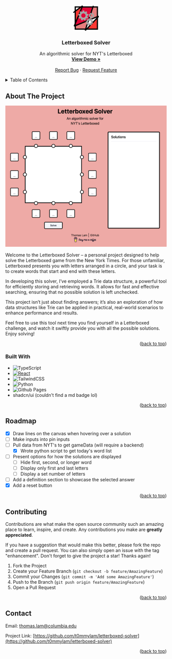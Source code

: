 <!-- Improved compatibility of back to top link: See: https://github.com/othneildrew/Best-README-Template/pull/73 -->

<a name="readme-top"></a>

<!--
*** Thanks for checking out the Best-README-Template. If you have a suggestion
*** that would make this better, please fork the repo and create a pull request
*** or simply open an issue with the tag "enhancement".
*** Don't forget to give the project a star!
*** Thanks again! Now go create something AMAZING! :D
-->

<!-- PROJECT SHIELDS -->
<!--
*** I'm using markdown "reference style" links for readability.
*** Reference links are enclosed in brackets [ ] instead of parentheses ( ).
*** See the bottom of this document for the declaration of the reference variables
*** for contributors-url, forks-url, etc. This is an optional, concise syntax you may use.
*** https://www.markdownguide.org/basic-syntax/#reference-style-links
-->

<!-- [![Contributors][contributors-shield]][contributors-url]
[![Forks][forks-shield]][forks-url]
[![Stargazers][stars-shield]][stars-url]
[![Issues][issues-shield]][issues-url]
[![MIT License][license-shield]][license-url]
[![LinkedIn][linkedin-shield]][linkedin-url] -->

<!-- PROJECT LOGO -->
<br />
<div align="center">
  <a href="https://github.com/t0mmylam/letterboxed-solver">
    <img src="favicon.ico" alt="Logo" width="80" height="80">
  </a>

<h3 align="center">Letterboxed Solver</h3>

  <p align="center">
    An algorithmic solver for NYT's Letterboxed
    <br />
    <a href="https://t0mmylam.github.io/letterboxed-solver/"><strong>View Demo »</strong></a>
    <br />
    <br />
    <a href="https://github.com/t0mmylam/letterboxed-solver/issues">Report Bug</a>
    ·
    <a href="https://github.com/t0mmylam/letterboxed-solver/issues">Request Feature</a>
  </p>
</div>

<!-- TABLE OF CONTENTS -->
<details>
  <summary>Table of Contents</summary>
  <ol>
    <li>
      <a href="#about-the-project">About The Project</a>
      <ul>
        <li><a href="#built-with">Built With</a></li>
      </ul>
    </li>
    <li>
      <a href="#getting-started">Getting Started</a>
      <ul>
        <li><a href="#prerequisites">Prerequisites</a></li>
        <li><a href="#installation">Installation</a></li>
      </ul>
    </li>
    <li><a href="#usage">Usage</a></li>
    <li><a href="#roadmap">Roadmap</a></li>
    <li><a href="#contributing">Contributing</a></li>
    <li><a href="#license">License</a></li>
    <li><a href="#contact">Contact</a></li>
    <li><a href="#acknowledgments">Acknowledgments</a></li>
  </ol>
</details>

<!-- ABOUT THE PROJECT -->

## About The Project

![DEMO SCREENSHOT](./public/DEMO.png)

Welcome to the Letterboxed Solver – a personal project designed to help solve the Letterboxed game from the New York Times. For those unfamiliar, Letterboxed presents you with letters arranged in a circle, and your task is to create words that start and end with these letters.

In developing this solver, I’ve employed a Trie data structure, a powerful tool for efficiently storing and retrieving words. It allows for fast and effective searching, ensuring that no possible solution is left unchecked.

This project isn’t just about finding answers; it’s also an exploration of how data structures like Trie can be applied in practical, real-world scenarios to enhance performance and results.

Feel free to use this tool next time you find yourself in a Letterboxed challenge, and watch it swiftly provide you with all the possible solutions. Enjoy solving!

<p align="right">(<a href="#readme-top">back to top</a>)</p>

### Built With

-   ![TypeScript](https://img.shields.io/badge/typescript-%23007ACC.svg?style=for-the-badge&logo=typescript&logoColor=white)
-   [![React][React.js]][React-url]
-   ![TailwindCSS](https://img.shields.io/badge/tailwindcss-%2338B2AC.svg?style=for-the-badge&logo=tailwind-css&logoColor=white)
-   ![Python](https://img.shields.io/badge/python-3670A0?style=for-the-badge&logo=python&logoColor=ffdd54)
-   ![Github Pages](https://img.shields.io/badge/github%20pages-121013?style=for-the-badge&logo=github&logoColor=white)
-   shadcn/ui (couldn't find a md badge lol)

<p align="right">(<a href="#readme-top">back to top</a>)</p>

## Roadmap

-   [x] Draw lines on the canvas when hovering over a solution
-   [ ] Make inputs into pin inputs
-   [ ] Pull data from NYT's to get gameData (will require a backend)
    - [x] Wrote python script to get today's word list
-   [ ] Present options for how the solutions are displayed
    - [ ] Hide first, second, or longer word
    - [ ] Display only first and last letters
    - [ ] Display a set number of letters
-   [ ] Add a definition section to showcase the selected answer
-   [x] Add a reset button

<p align="right">(<a href="#readme-top">back to top</a>)</p>

<!-- CONTRIBUTING -->

## Contributing

Contributions are what make the open source community such an amazing place to learn, inspire, and create. Any contributions you make are **greatly appreciated**.

If you have a suggestion that would make this better, please fork the repo and create a pull request. You can also simply open an issue with the tag "enhancement".
Don't forget to give the project a star! Thanks again!

1. Fork the Project
2. Create your Feature Branch (`git checkout -b feature/AmazingFeature`)
3. Commit your Changes (`git commit -m 'Add some AmazingFeature'`)
4. Push to the Branch (`git push origin feature/AmazingFeature`)
5. Open a Pull Request

<p align="right">(<a href="#readme-top">back to top</a>)</p>

<!-- CONTACT -->

## Contact

Email: thomas.lam@columbia.edu

Project Link: [https://github.com/t0mmylam/letterboxed-solver](https://github.com/t0mmylam/letterboxed-solver)

<p align="right">(<a href="#readme-top">back to top</a>)</p>

<!-- ACKNOWLEDGMENTS -->

[linkedin-shield]: https://img.shields.io/badge/-LinkedIn-black.svg?style=for-the-badge&logo=linkedin&colorB=555
[linkedin-url]: https://linkedin.com/in/lamthomas
[React.js]: https://img.shields.io/badge/React-20232A?style=for-the-badge&logo=react&logoColor=61DAFB
[React-url]: https://reactjs.org/
